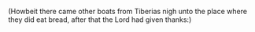 (Howbeit there came other boats from Tiberias nigh unto the place where they did eat bread, after that the Lord had given thanks:)
